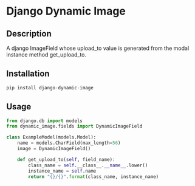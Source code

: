 # Django Dynamic Image

## Description

A django ImageField whose upload_to value is generated from the modal instance method get_upload_to.

## Installation

```python
pip install django-dynamic-image
```

## Usage

```python
from django.db import models
from dynamic_image.fields import DynamicImageField

class ExampleModel(models.Model):
    name = models.CharField(max_length=56)
    image = DynamicImageField()

    def get_upload_to(self, field_name):
        class_name = self.__class__.__name__.lower()
        instance_name = self.name
        return "{}/{}".format(class_name, instance_name)
```

